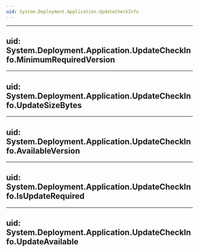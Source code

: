 ```yaml
---
uid: System.Deployment.Application.UpdateCheckInfo
---
```


---
uid: System.Deployment.Application.UpdateCheckInfo.MinimumRequiredVersion
---

---
uid: System.Deployment.Application.UpdateCheckInfo.UpdateSizeBytes
---

---
uid: System.Deployment.Application.UpdateCheckInfo.AvailableVersion
---

---
uid: System.Deployment.Application.UpdateCheckInfo.IsUpdateRequired
---

---
uid: System.Deployment.Application.UpdateCheckInfo.UpdateAvailable
---
